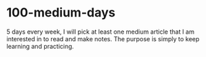# 100-medium-days

5 days every week, I will pick at least one medium article that I am interested in to read and make notes. The purpose is simply to keep learning and practicing.
